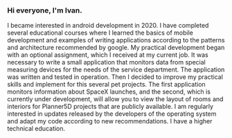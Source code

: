### Hi everyone, I'm Ivan.
I became interested in android development in 2020.
I have completed several educational courses
where I learned the basics of mobile development and examples of writing
applications according to the patterns and architecture recommended by google.
My practical development began with an optional assignment,
which I received at my current job.
It was necessary to write a small application that monitors data
from special measuring devices for the needs of the service department.
The application was written and tested in operation.
Then I decided to improve my practical skills and implement for this
several pet projects.
The first application monitors information about SpaceX launches,
and the second, which is currently under development,
will allow you to view the layout of rooms and interiors for Planner5D projects
that are publicly available.
I am regularly interested in updates released by the developers
of the operating system and adapt my code according to new recommendations.
I have a higher technical education.
